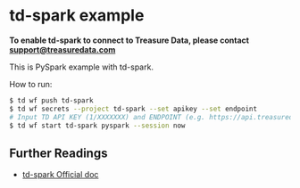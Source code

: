 # td-spark example

**To enable td-spark to connect to Treasure Data, please contact support@treasuredata.com**

This is PySpark example with td-spark.

How to run:

```bash
$ td wf push td-spark
$ td wf secrets --project td-spark --set apikey --set endpoint
# Input TD API KEY (1/XXXXXXX) and ENDPOINT (e.g. https://api.treasuredata.com)
$ td wf start td-spark pyspark --session now
```

## Further Readings

- [td-spark Official doc](https://support.treasuredata.com/hc/en-us/articles/360001487167-Apache-Spark-Driver-td-spark-FAQs)
